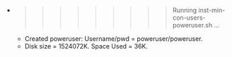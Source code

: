 * >>>>>>>>> Running inst-min-con-users-poweruser.sh ...
  * Created poweruser: Username/pwd = poweruser/poweruser.
  * Disk size = 1524072K. Space Used = 36K.
